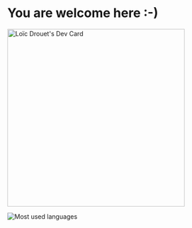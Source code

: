 # You are welcome here :-) 

<a href="https://app.daily.dev/LDdvlp">
    <img 
         src="https://api.daily.dev/devcards/6a2db644d7b342d5924aa8a261fc3c97.png?r=d2h" width="400"
         alt="Loïc Drouet's Dev Card" 
    />
</a>

![Most used languages](https://github-readme-stats.vercel.app/api/top-langs/?username=cavo789)

<!--
**LDdvlp/lddvlp** is a ✨ _special_ ✨ repository because its `README.md` (this file) appears on your GitHub profile.

✨ _Unlocked Level_ ✨

Here are some ideas to get you started:

- 🔭 I’m currently working on ...
- 🌱 I’m currently learning ...
- 👯 I’m looking to collaborate on ...
- 🤔 I’m looking for help with ...
- 💬 Ask me about ...
- 📫 How to reach me: ...
- 😄 Pronouns: ...
- ⚡ Fun fact: ...
-->
